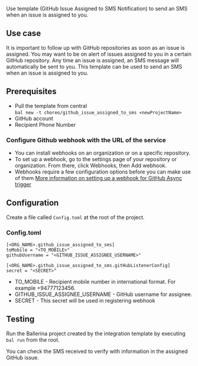 Use template (GitHub Issue Assigned to SMS Notification) to send an SMS when an issue is assigned to you.

## Use case
It is important to follow up with GitHub repositories as soon as an issue is assigned.
You may want to be on alert of issues assigned to you in a certain GitHub repository.
Any time an issue is assigned, an SMS message will automatically be sent to you.
This template can be used to send an SMS when an issue is assigned to you.

## Prerequisites
* Pull the template from central  
  `bal new -t choreo/github_issue_assigned_to_sms <newProjectName>`
* GitHub account
* Recipient Phone Number

### Configure Github webhook with the URL of the service
* You can install webhooks on an organization or on a specific repository.
* To set up a webhook, go to the settings page of your repository or organization. From there, click Webhooks, then Add webhook.
* Webhooks require a few configuration options before you can make use of them
[More information on setting up a webhook for GitHub Async trigger](https://github.com/ballerina-platform/asyncapi-triggers/blob/main/asyncapi/github/Module.md#step-5-configure-github-webhook-with-the-url-of-the-service)

## Configuration
Create a file called `Config.toml` at the root of the project.

### Config.toml
```
[<ORG_NAME>.github_issue_assigned_to_sms]
toMobile = "<TO_MOBILE>"
githubUsername = "<GITHUB_ISSUE_ASSIGNEE_USERNAME>"

[<ORG_NAME>.github_issue_assigned_to_sms.gitHubListenerConfig]
secret = "<SECRET>"
```

* TO_MOBILE - Recipient mobile number in international format. For example +94777123456.
* GITHUB_ISSUE_ASSIGNEE_USERNAME - GitHub username for assignee.
* SECRET - This secret will be used in registering webhook

## Testing
Run the Ballerina project created by the integration template by executing `bal run` from the root.

You can check the SMS received to verify with information in the assigned GitHub issue.